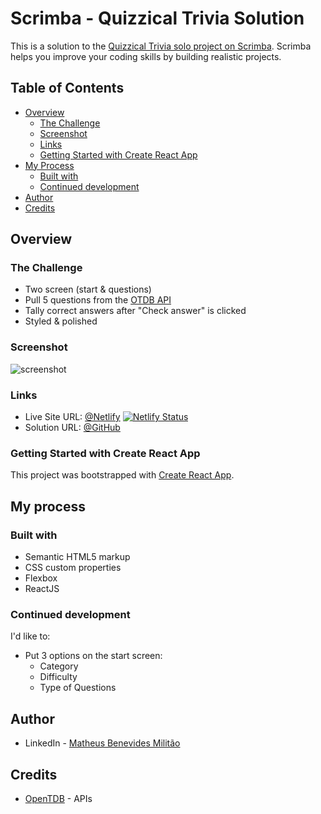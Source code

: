 # Scrimba - Quizzical Trivia Solution

This is a solution to the [Quizzical Trivia solo project on Scrimba](https://scrimba.com/learn/learnreact). Scrimba helps you improve your coding skills by building realistic projects.

## Table of Contents

- [Overview](#overview)
  - [The Challenge](#the-challenge)
  - [Screenshot](#screenshot)
  - [Links](#links)
  - [Getting Started with Create React App](#getting-started-with-create-react-app)
- [My Process](#my-process)
  - [Built with](#built-with)
  - [Continued development](#continued-development)
- [Author](#author)
- [Credits](#credits)

## Overview

### The Challenge

- Two screen (start & questions)
- Pull 5 questions from the [OTDB API](https://opentdb.com/)
- Tally correct answers after "Check answer" is clicked
- Styled & polished

### Screenshot

![screenshot](/public/images/screenshot.png)

### Links

- Live Site URL: [@Netlify](https://tenzies-game-bennev.netlify.app/)
  [![Netlify Status](https://api.netlify.com/api/v1/badges/694647d9-c0f4-41b5-bc0d-2677d9e1b3e0/deploy-status)](https://app.netlify.com/sites/tenzies-game-bennev/deploys)
- Solution URL: [@GitHub](https://github.com/Bennev/quizzical-trivia)

### Getting Started with Create React App

This project was bootstrapped with [Create React App](https://github.com/facebook/create-react-app).

## My process

### Built with

- Semantic HTML5 markup
- CSS custom properties
- Flexbox
- ReactJS

### Continued development

I'd like to:

- Put 3 options on the start screen:
  - Category
  - Difficulty
  - Type of Questions

## Author

- LinkedIn - [Matheus Benevides Militão](https://www.linkedin.com/in/mbmilitao/)

## Credits

- [OpenTDB](https://opentdb.com/) - APIs